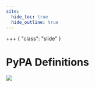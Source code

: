 ```yaml
---
site:
  hide_toc: true
  hide_outline: true
---
```


+++ { "class": "slide" }

# PyPA Definitions

![](#glossary:packages)
